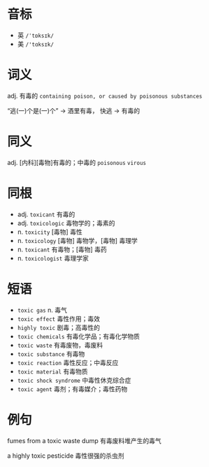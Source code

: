 # 音标

- 英 `/ˈtɒksɪk/`
- 美 `/'tɑksɪk/`

# 词义

adj. 有毒的
`containing poison, or caused by poisonous substances`



“逃(一)个是(一)个” → 酒里有毒， 快逃 → 有毒的

# 同义

adj. [内科][毒物]有毒的；中毒的
`poisonous` `virous`

# 同根

- adj. `toxicant` 有毒的
- adj. `toxicologic` 毒物学的；毒素的
- n. `toxicity` [毒物] 毒性
- n. `toxicology` [毒物] 毒物学，[毒物] 毒理学
- n. `toxicant` 有毒物；[毒物] 毒药
- n. `toxicologist` 毒理学家

# 短语

- `toxic gas` n. 毒气
- `toxic effect` 毒性作用；毒效
- `highly toxic` 剧毒；高毒性的
- `toxic chemicals` 有毒化学品；有毒化学物质
- `toxic waste` 有毒废物，毒废料
- `toxic substance` 有毒物
- `toxic reaction` 毒性反应；中毒反应
- `toxic material` 有毒物质
- `toxic shock syndrome` 中毒性休克综合症
- `toxic agent` 毒剂；有毒媒介；毒性药物

# 例句

fumes from a toxic waste dump
有毒废料堆产生的毒气

a highly toxic pesticide
毒性很强的杀虫剂


